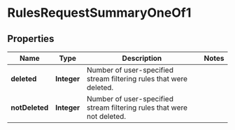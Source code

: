 

# RulesRequestSummaryOneOf1


## Properties

Name | Type | Description | Notes
------------ | ------------- | ------------- | -------------
**deleted** | **Integer** | Number of user-specified stream filtering rules that were deleted. | 
**notDeleted** | **Integer** | Number of user-specified stream filtering rules that were not deleted. | 



